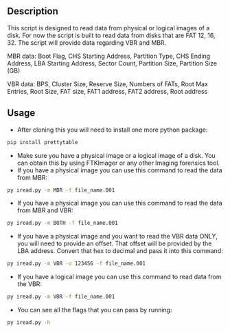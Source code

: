 ## Description

This script is designed to read data from physical or logical images of a disk. For now the script is built to read data from disks that are FAT 12, 16, 32.
The script will provide data regarding VBR and MBR.

MBR data:
Boot Flag, CHS Starting Address, Partition Type, CHS Ending Address, LBA Starting Address, Sector Count, Partition Size, Partition Size (GB)

VBR data:
BPS, Cluster Size, Reserve Size, Numbers of FATs, Root Max Entries, Root Size, FAT size, FAT1 address, FAT2 address, Root address

## Usage

- After cloning this you will need to install one more python package:

```bash
pip install prettytable
```

- Make sure you have a physical image or a logical image of a disk. You can obtain this by using FTKImager or any other Imaging forensics tool.
- If you have a physical image you can use this command to read the data from MBR:

```bash
py iread.py -m MBR -f file_name.001
```

- If you have a physical image you can use this command to read the data from MBR and VBR:

```bash
py iread.py -m BOTH -f file_name.001
```

- If you have a physical image and you want to read the VBR data ONLY, you will need to provide an offset. That offset will be provided by the LBA address. Convert that hex to decimal and pass it into this command:

```bash
py iread.py -m VBR -o 123456 -f file_name.001
```

- If you have a logical image you can use this command to read data from the VBR:

```bash
py iread.py -m VBR -f file_name.001
```

- You can see all the flags that you can pass by running:

```bash
py iread.py -h
```
